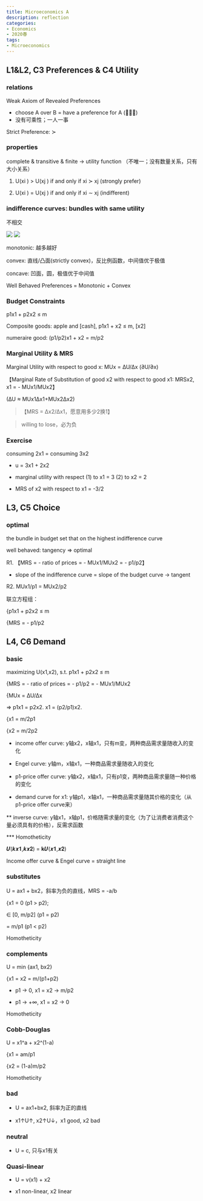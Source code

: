 ```yaml
---
title: Microeconomics A
description: reflection
categories: 
- Economics
- 2020春
tags:
- Microeconomics
---
```


## L1&L2, C3 Preferences & C4 Utility

### relations

Weak Axiom of Revealed Preferences
* choose A over B = have a preference for A (􏰀􏰀≿)
* 没有可乘性；一人一事
		
Strict Preference: ≻    

### properties
complete & transitive & finite -> utility function （不唯一；没有数量关系，只有大小关系）

1. U(xi ) > U(xj ) if and only if xi ≻ xj (strongly prefer)

2. U(xi ) = U(xj ) if and only if xi ∼ xj (indifferent)    

### indifference curves: bundles with same utility

不相交

![](https://wx3.sinaimg.cn/mw1024/9296b5a5gy1gfltgjd45gj20u012rjzh.jpg)
![](https://wx3.sinaimg.in/mw690/9296b5a5gy1gfltgjuchwj20u012r46y.jpg)


monotonic: 越多越好

convex: 直线/凸面(strictly convex)，反比例函数，中间值优于极值

concave: 凹面，圆，极值优于中间值

Well Behaved Preferences = Monotonic + Convex    

### Budget Constraints

p1x1 + p2x2 ≤ m

Composite goods: apple and [cash], p1x1 + x2 ≤ m, [x2]

numeraire good: (p1/p2)x1 + x2 = m/p2

### Marginal Utility & MRS

Marginal Utility with respect to good x: MUx = ∆U/∆x (∂U/∂x)

【Marginal Rate of Substitution of good x2 with respect to good x1: MRSx2, x1 = - MUx1/MUx2】

(∆U ≈ MUx1∆x1+MUx2∆x2)

> 【MRS = ∆x2/∆x1，愿意用多少2换1】

> willing to lose，必为负


### Exercise

consuming 2x1 = consuming 3x2

* u = 3x1 + 2x2

* marginal utility with respect (1) to x1 = 3 (2) to x2 = 2

* MRS of x2 with respect to x1 = -3/2

## L3, C5 Choice
### optimal

the bundle in budget set that on the highest indifference curve

well behaved: tangency => optimal

R1. 【MRS = - ratio of prices = - MUx1/MUx2 = - p1/p2】  

* slope of the indifference curve = slope of the budget curve -> tangent

R2. MUx1/p1 = MUx2/p2

联立方程组：

{p1x1 + p2x2 ≤ m

{MRS = - p1/p2    
  
  

## L4, C6 Demand

### basic

maximizing U(x1,x2), s.t. p1x1 + p2x2 ≤ m

{MRS = - ratio of prices = - p1/p2 = - MUx1/MUx2

{MUx = ∆U/∆x

=> p1x1 = p2x2. x1 = (p2/p1)x2.

{x1 = m/2p1

{x2 = m/2p2

* income offer curve: y轴x2，x轴x1，只有m变，两种商品需求量随收入的变化

* Engel curve: y轴m，x轴x1，一种商品需求量随收入的变化

* p1-price offer curve: y轴x2，x轴x1，只有p1变，两种商品需求量随一种价格的变化

* demand curve for x1: y轴p1，x轴x1，一种商品需求量随其价格的变化（从p1-price offer curve来）

** inverse curve: y轴x1，x轴p1，价格随需求量的变化（为了让消费者消费这个量必须具有的价格），反需求函数

*** Homotheticity

𝑼(𝒌𝒙𝟏,𝒌𝒙𝟐) = 𝐤𝑼(𝒙𝟏,𝒙𝟐)

Income offer curve & Engel curve = straight line
    
### substitutes

U = ax1 + bx2，斜率为负的直线，MRS = -a/b

{x1 
= 0 (p1 > p2);

∈ [0, m/p2] (p1 = p2)

= m/p1 (p1 < p2)

Homotheticity

### complements

U = min {ax1, bx2}

{x1 = x2 = m/(p1+p2)

* p1 → 0, x1 = x2 → m/p2

* p1 → +∞, x1 = x2 → 0

Homotheticity

### Cobb-Douglas

U = x1^a + x2^(1-a)

{x1 = am/p1

{x2 = (1-a)m/p2

Homotheticity

### bad

* U = ax1+bx2, 斜率为正的直线

* x1↑U↑, x2↑U↓，x1 good, x2 bad

### neutral

* U = c, 只与x1有关

### Quasi-linear

* U = v(x1) + x2

* x1 non-linear, x2 linear




